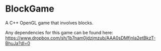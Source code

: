 # BlockGame
A C++ OpenGL game that involves blocks.

Any dependencies for this game can be found here: https://www.dropbox.com/sh/1b7nam0jdzjmzub/AAA0sDMfjnla2etBkzT-BhuJa?dl=0
